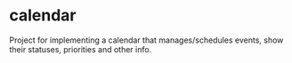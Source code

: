 # calendar
Project for implementing a calendar that manages/schedules events, show their statuses, priorities and other info.
